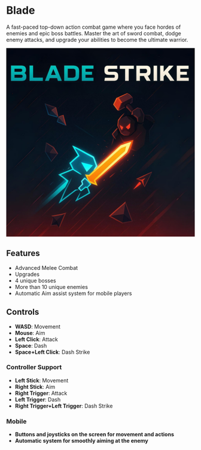 # Blade

A fast-paced top-down action combat game where you face hordes of enemies and epic boss battles. Master the art of sword combat, dodge enemy attacks, and upgrade your abilities to become the ultimate warrior.

![Blade Gameplay](screenshot.png)


## Features

- Advanced Melee Combat
- Upgrades
- 4 unique bosses
- More than 10 unique enemies
- Automatic Aim assist system for mobile players

## Controls

- **WASD**: Movement
- **Mouse**: Aim
- **Left Click**: Attack
- **Space**: Dash
- **Space+Left Click**: Dash Strike

### Controller Support

- **Left Stick**: Movement
- **Right Stick**: Aim
- **Right Trigger**: Attack
- **Left Trigger**: Dash
- **Right Trigger+Left Trigger**: Dash Strike

### Mobile

- **Buttons and joysticks on the screen for movement and actions**
- **Automatic system for smoothly aiming at the enemy**
